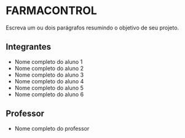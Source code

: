 # FARMACONTROL

Escreva um ou dois parágrafos resumindo o objetivo de seu projeto.

## Integrantes

* Nome completo do aluno 1
* Nome completo do aluno 2
* Nome completo do aluno 3
* Nome completo do aluno 4
* Nome completo do aluno 5
* Nome completo do aluno 6

## Professor

* Nome completo do professor
